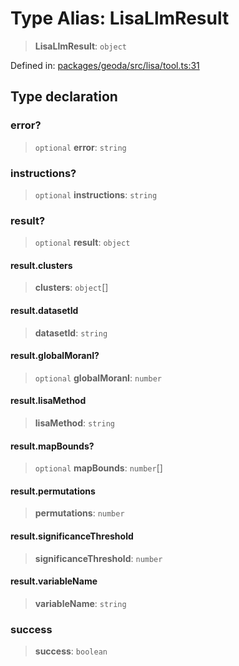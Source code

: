 # Type Alias: LisaLlmResult

> **LisaLlmResult**: `object`

Defined in: [packages/geoda/src/lisa/tool.ts:31](https://github.com/GeoDaCenter/openassistant/blob/2c7e2a603db0fcbd6603996e5ea15006191c5f7f/packages/geoda/src/lisa/tool.ts#L31)

## Type declaration

### error?

> `optional` **error**: `string`

### instructions?

> `optional` **instructions**: `string`

### result?

> `optional` **result**: `object`

#### result.clusters

> **clusters**: `object`[]

#### result.datasetId

> **datasetId**: `string`

#### result.globalMoranI?

> `optional` **globalMoranI**: `number`

#### result.lisaMethod

> **lisaMethod**: `string`

#### result.mapBounds?

> `optional` **mapBounds**: `number`[]

#### result.permutations

> **permutations**: `number`

#### result.significanceThreshold

> **significanceThreshold**: `number`

#### result.variableName

> **variableName**: `string`

### success

> **success**: `boolean`
